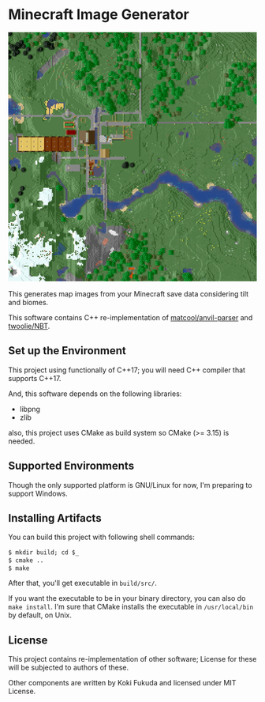 # Minecraft Image Generator

![Sample Image](images/sample.png)

This generates map images from your Minecraft save data considering tilt and biomes.

This software contains C++ re-implementation of [matcool/anvil-parser](https://github.com/matcool/anvil-parser)
and [twoolie/NBT](https://github.com/twoolie/NBT).

## Set up the Environment

This project using functionally of C++17; you will need C++ compiler that supports
C++17.

And, this software depends on the following libraries:

- libpng
- zlib

also, this project uses CMake as build system so CMake (>= 3.15) is needed.

## Supported Environments

Though the only supported platform is GNU/Linux for now, I'm preparing to support Windows.

## Installing Artifacts

You can build this project with following shell commands:

```shell
$ mkdir build; cd $_
$ cmake ..
$ make
```

After that, you'll get executable in `build/src/`.

If you want the executable to be in your binary directory,
you can also do `make install`.
I'm sure that CMake installs the executable in `/usr/local/bin` by default, on Unix.

## License

This project contains re-implementation of other software;
License for these will be subjected to authors of these.

Other components are written by Koki Fukuda and licensed under MIT License.
